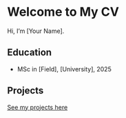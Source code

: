 # Welcome to My CV
Hi, I’m [Your Name].

## Education
- MSc in [Field], [University], 2025

## Projects
[See my projects here](projects.md)
